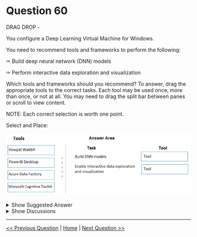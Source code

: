 # Question 60

DRAG DROP -

You configure a Deep Learning Virtual Machine for Windows.

You need to recommend tools and frameworks to perform the following:

✑ Build deep neural network (DNN) models

✑ Perform interactive data exploration and visualization

Which tools and frameworks should you recommend? To answer, drag the appropriate tools to the correct tasks. Each tool may be used once, more than once, or not at all. You may need to drag the split bar between panes or scroll to view content.

NOTE: Each correct selection is worth one point.

Select and Place:

![Question Image](images/q60_q_0006700003.png)

<details>
  <summary>Show Suggested Answer</summary>

  <img src="images/q60_ans_0_image597.png" alt="Answer Image"><br>

</details>

<details>
  <summary>Show Discussions</summary>

<blockquote><p><strong>jameswoo</strong> <code>(Sat 14 Nov 2020 16:31)</code> - <em>Upvotes: 35</em></p><p>I think it should be Microsoft Cognitive Kit for DNN.</p></blockquote>
<blockquote><p><strong>sakshi239</strong> <code>(Mon 16 Nov 2020 07:24)</code> - <em>Upvotes: 10</em></p><p>It should be Microsoft Cognitive Kit. Vowpal Wabbit is for Machine Learning.</p></blockquote>
<blockquote><p><strong>NullVoider_0</strong> <code>(Wed 12 Jun 2024 09:34)</code> - <em>Upvotes: 2</em></p><p>For building DNN models we should use Microsoft Cognitive tool kit, not Vowpal Wabbit.
Vowpal Wabbit: While it&#x27;s a fast machine learning system, it&#x27;s more focused on online learning scenarios and may not be as comprehensive as CNTK for building complex DNN models.</p></blockquote>
<blockquote><p><strong>phdykd</strong> <code>(Wed 02 Aug 2023 03:41)</code> - <em>Upvotes: 5</em></p><p>For building deep neural network (DNN) models:

Microsoft Cognitive Toolkit (CNTK)
For interactive data exploration and visualization:

PowerBI Desktop</p></blockquote>
<blockquote><p><strong>phydev</strong> <code>(Sat 20 Jan 2024 09:05)</code> - <em>Upvotes: 1</em></p><p>Yes, ChatGPT agrees.</p></blockquote>
<blockquote><p><strong>JTWang</strong> <code>(Fri 30 Sep 2022 06:17)</code> - <em>Upvotes: 3</em></p><p>CNTK allows the user to easily realize and combine popular model types such as feed-forward DNNs, convolutional neural networks (CNNs) and recurrent neural networks (RNNs/LSTMs). CNTK implements stochastic gradient descent (SGD, error backpropagation) learning with automatic differentiation and parallelization across multiple GPUs and servers
https://docs.microsoft.com/en-us/cognitive-toolkit/</p></blockquote>
<blockquote><p><strong>ashii007</strong> <code>(Sat 25 Jun 2022 20:44)</code> - <em>Upvotes: 3</em></p><p>this question is based on outdated topic. Cognitive toolkit is being retired and DSVMs are recommended way to go.</p></blockquote>
<blockquote><p><strong>RyanTsai</strong> <code>(Tue 22 Mar 2022 02:17)</code> - <em>Upvotes: 3</em></p><p>agree: Microsoft Conginitive Kit</p></blockquote>
<blockquote><p><strong>viplov</strong> <code>(Thu 14 Jul 2022 03:58)</code> - <em>Upvotes: 3</em></p><p>abe chup saale</p></blockquote>
<blockquote><p><strong>Akki0120</strong> <code>(Tue 04 Jan 2022 17:04)</code> - <em>Upvotes: 3</em></p><p>If anyone wants all questions ping me 9403778084</p></blockquote>
<blockquote><p><strong>azurecert2021</strong> <code>(Fri 24 Dec 2021 15:08)</code> - <em>Upvotes: 2</em></p><p>yes Microsoft Cognitive TooKit for DNN.</p></blockquote>
<blockquote><p><strong>sayak17</strong> <code>(Tue 08 Jun 2021 14:50)</code> - <em>Upvotes: 6</em></p><p>I will go with microsoft cognitive toolkit for DNN https://docs.microsoft.com/en-us/cognitive-toolkit/examples#c-examples</p></blockquote>
<blockquote><p><strong>ARC</strong> <code>(Tue 02 Mar 2021 12:58)</code> - <em>Upvotes: 2</em></p><p>Microsoft Conginitive Kit fits better for DNN</p></blockquote>
<blockquote><p><strong>amigi</strong> <code>(Fri 26 Feb 2021 09:03)</code> - <em>Upvotes: 1</em></p><p>Vowpal Wabbit can also be used for Neural Networks: https://stackoverflow.com/questions/33441183/vowpal-wabbit-input-of-neural-network
But it seems that only for nn with 1 hidden layer</p></blockquote>
<blockquote><p><strong>jkuz</strong> <code>(Sun 31 Jan 2021 11:47)</code> - <em>Upvotes: 3</em></p><p>https://docs.microsoft.com/en-us/cognitive-toolkit/
&quot;CNTK allows the user to easily realize and combine popular model types such as feed-forward DNNs, &quot;</p></blockquote>
<blockquote><p><strong>Parzival</strong> <code>(Tue 09 Mar 2021 22:52)</code> - <em>Upvotes: 1</em></p><p>I just also that.</p></blockquote>
<blockquote><p><strong>kukushka</strong> <code>(Wed 23 Dec 2020 10:33)</code> - <em>Upvotes: 3</em></p><p>The link is wrong here is correct one - https://docs.microsoft.com/en-us/azure/machine-learning/studio-module-reference/train-vowpal-wabbit-version-8-model</p></blockquote>

</details>

---

[<< Previous Question](question_59.md) | [Home](/index.md) | [Next Question >>](question_61.md)
